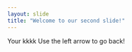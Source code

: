 ```yaml
---
layout: slide
title: "Welcome to our second slide!"
---
```

Your kkkk
Use the left arrow to go back!
